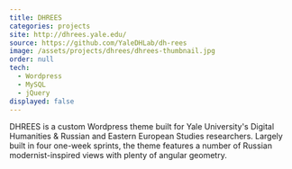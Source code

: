 ```yaml
---
title: DHREES
categories: projects
site: http://dhrees.yale.edu/
source: https://github.com/YaleDHLab/dh-rees
image: /assets/projects/dhrees/dhrees-thumbnail.jpg
order: null
tech:
  - Wordpress
  - MySQL
  - jQuery
displayed: false
---
```


DHREES is a custom Wordpress theme built for Yale University's Digital Humanities & Russian and Eastern European Studies researchers. Largely built in four one-week sprints, the theme features a number of Russian modernist-inspired views with plenty of angular geometry.
